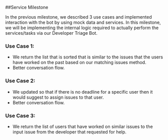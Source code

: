 ##Service Milestone

In the previous milestone, we described 3 use cases and implemented interaction with the bot by using mock data and services. In this milestone, we will be implementing the internal logic required to actually perform the services/tasks via our Developer Triage Bot.

### Use Case 1: 
- We return the list that is sorted that is similar to the issues that the users have worked on the past based on our matching issues method.
- Better conversation flow.

### Use Case 2: 
- We updated so that if there is no deadline for a specific user then it would suggest to assign issues to that user.
- Better conversation flow.

### Use Case 3:
- We return the list of users that have worked on similar issues to the input issue from the developer that requested for help.   
